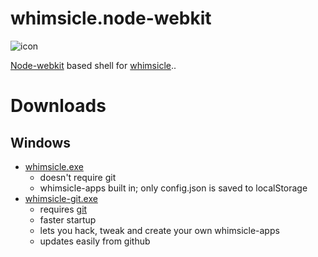 whimsicle.node-webkit
=====================
![icon](https://raw.github.com/bodhiBit/whimsicle.node-webkit/master/src/icons/icon128.png)

[Node-webkit](https://github.com/rogerwang/node-webkit) based
shell for [whimsicle](https://github.com/bodhiBit/whimsicle-apps)..

Downloads
=========

Windows
-------
 - [whimsicle.exe](https://www.dropbox.com/s/akyntv9eci9cdct/whimsicle.exe)
    - doesn't require git
    - whimsicle-apps built in; only config.json is saved to localStorage
 - [whimsicle-git.exe](https://www.dropbox.com/s/x22kw7ow0153xaw/whimsicle-git.exe)
    - requires [git](http://git-scm.com/)
    - faster startup
    - lets you hack, tweak and create your own whimsicle-apps
    - updates easily from github
